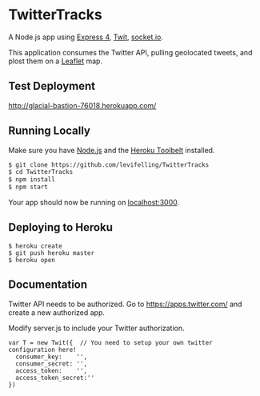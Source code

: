 # TwitterTracks

A Node.js app using [Express 4](http://expressjs.com/), [Twit](https://github.com/ttezel/twit), [socket.io](https://github.com/socketio/socket.io).

This application consumes the Twitter API, pulling geolocated tweets, and plost them on a [Leaflet](http://leafletjs.com/) map.

## Test Deployment

http://glacial-bastion-76018.herokuapp.com/

## Running Locally

Make sure you have [Node.js](http://nodejs.org/) and the [Heroku Toolbelt](https://toolbelt.heroku.com/) installed.

```sh
$ git clone https://github.com/levifelling/TwitterTracks
$ cd TwitterTracks
$ npm install
$ npm start
```

Your app should now be running on [localhost:3000](http://localhost:3000/).

## Deploying to Heroku

```
$ heroku create
$ git push heroku master
$ heroku open
```


## Documentation

Twitter API needs to be authorized. Go to https://apps.twitter.com/ and create a new authorized app.

Modify server.js to include your Twitter authorization.
```
var T = new Twit({  // You need to setup your own twitter configuration here!
  consumer_key:    '',
  consumer_secret: '',
  access_token:    '',
  access_token_secret:''
})
```
